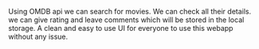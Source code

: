 Using OMDB api we can search for movies.
We can check all their details.
we can give rating and leave comments which will be stored in the local storage.
A clean and easy to use UI for everyone to use this webapp without any issue.
